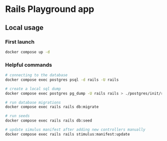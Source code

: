 # Rails Playground app

## Local usage

### First launch

```bash
docker compose up -d
```

### Helpful commands

```bash
# connecting to the database
docker compose exec postgres psql -d rails -U rails

# create a local sql dump
docker compose exec postgres pg_dump -U rails rails > ./postgres/init/rails.sql

# run database migrations
docker compose exec rails rails db:migrate

# run seeds
docker compose exec rails rails db:seed

# update simulus manifest after adding new controllers manually
docker compose exec rails rails stimulus:manifest:update
```
